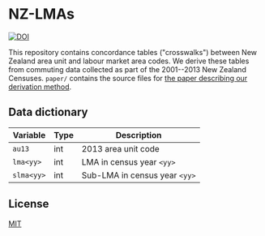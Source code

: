 # NZ-LMAs

[![DOI](https://zenodo.org/badge/290678951.svg)](https://zenodo.org/badge/latestdoi/290678951)

This repository contains concordance tables ("crosswalks") between New Zealand area unit and labour market area codes.
We derive these tables from commuting data collected as part of the 2001--2013 New Zealand Censuses.
`paper/` contains the source files for [the paper describing our derivation method][paper].

## Data dictionary

Variable | Type | Description
--- | --- | ---
`au13` | int | 2013 area unit code
`lma<yy>` | int | LMA in census year `<yy>`
`slma<yy>` | int | Sub-LMA in census year `<yy>`

## License

[MIT](LICENSE)

[paper]: http://ftp.iza.org/dp13642.pdf
